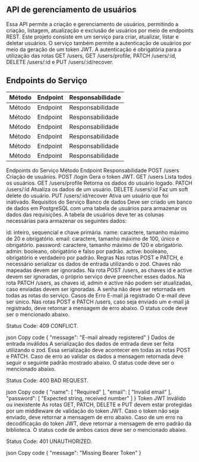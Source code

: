 ## API de gerenciamento de usuários


Essa API permite a criação e gerenciamento de usuários, permitindo a criação, listagem, atualização e exclusão de usuários por meio de endpoints REST.
Este projeto consiste em um serviço para criar, atualizar, listar e deletar usuários. O serviço também permite a autenticação de usuários por meio da geração de um token JWT. A autenticação é obrigatória para a utilização das rotas GET /users, GET /users/profile, PATCH /users/:id, DELETE /users/:id e PUT /users/:id/recover.

## Endpoints do Serviço


| Método | Endpoint | Responsabilidade |
| --- | --- |---|
| Método | Endpoint | Responsabilidade |
| Método | Endpoint | Responsabilidade |
| Método | Endpoint | Responsabilidade |
| Método | Endpoint | Responsabilidade |
| Método | Endpoint | Responsabilidade |
| Método | Endpoint | Responsabilidade |

Endpoints do Serviço
Método Endpoint Responsabilidade
POST /users Criação de usuários.
POST /login Gera o token JWT.
GET /users Lista todos os usuários.
GET /users/profile Retorna os dados do usuário logado.
PATCH /users/:id Atualiza os dados de um usuário.
DELETE /users/:id Faz um soft delete do usuário.
PUT /users/:id/recover Ativa um usuário que foi inativado.
Requisitos do Serviço
Banco de dados
Deve ser criado um banco de dados em PostgreSQL com uma tabela de usuários para armazenar os dados das requisições. A tabela de usuários deve ter as colunas necessárias para armazenar os seguintes dados:

id: inteiro, sequencial e chave primária.
name: caractere, tamanho máximo de 20 e obrigatório.
email: caractere, tamanho máximo de 100, único e obrigatório.
password: caractere, tamanho máximo de 120 e obrigatório.
admin: booleano, obrigatório e falso por padrão.
active: booleano, obrigatório e verdadeiro por padrão.
Regras
Nas rotas POST e PATCH, é necessário serializar os dados de entrada utilizando o zod. Chaves não mapeadas devem ser ignoradas.
Na rota POST /users, as chaves id e active devem ser ignoradas, o próprio serviço deve preencher esses dados.
Na rota PATCH /users, as chaves id, admin e active não podem ser atualizadas, caso enviadas devem ser ignoradas.
A senha não deve ser retornada em todas as rotas do serviço.
Casos de Erro
E-mail já registrado
O e-mail deve ser único. Nas rotas POST e PATCH /users, caso seja enviado um e-mail já registrado, deve retornar a mensagem de erro abaixo. O status code deve ser o mencionado abaixo.

Status Code: 409 CONFLICT.

json
Copy code
{
  "message": "E-mail already registered"
}
Dados de entrada inválidos
A serialização dos dados de entrada deve ser feita utilizando o zod. Essa serialização deve acontecer em todas as rotas POST e PATCH. Caso de erro ao validar os dados a mensagem retornada deve seguir o seguinte padrão mostrado abaixo. O status code deve ser o mencionado abaixo.

Status Code: 400 BAD REQUEST.

json
Copy code
{
  "name": [ "Required" ],
  "email": [ "Invalid email" ],
  "password": [ "Expected string, received number" ]
}
Token JWT inválido ou inexistente
As rotas GET, PATCH, DELETE e PUT devem estar protegidas por um middleware de validação do token JWT. Caso o token não seja enviado, deve retornar a mensagem de erro abaixo. Caso de um erro na decodificação do token JWT, deve retornar a mensagem de erro padrão da biblioteca. O status code de ambos casos deve ser o mencionado abaixo.

Status Code: 401 UNAUTHORIZED.

json
Copy code
{
  "message": "Missing Bearer Token"
}
